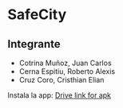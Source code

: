 # SafeCity
## Integrante

- Cotrina Muñoz, Juan Carlos
- Cerna Espitiu, Roberto Alexis
- Cruz Coro, Cristhian Elian

Instala la app:
[Drive link for apk](https://drive.google.com/drive/folders/1vRKxpODOZUpn3HN1n3-ju_3EKTFOpgmM?usp=sharing)